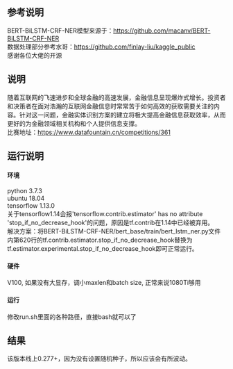 ## 参考说明
BERT-BiLSTM-CRF-NER模型来源于：https://github.com/macanv/BERT-BiLSTM-CRF-NER  
数据处理部分参考水哥：https://github.com/finlay-liu/kaggle_public  
感谢各位大佬的开源

## 说明
随着互联网的飞速进步和全球金融的高速发展，金融信息呈现爆炸式增长。投资者和决策者在面对浩瀚的互联网金融信息时常常苦于如何高效的获取需要关注的内容。针对这一问题，金融实体识别方案的建立将极大提高金融信息获取效率，从而更好的为金融领域相关机构和个人提供信息支撑。  
比赛地址：https://www.datafountain.cn/competitions/361

## 运行说明
#### 环境
python 3.7.3  
ubuntu 18.04  
tensorflow 1.13.0  
关于tensorflow1.14会报'tensorflow.contrib.estimator' has no attribute 'stop_if_no_decrease_hook'的问题，原因是tf.contrib在1.14中已经被弃用。  
解决方案：将BERT-BiLSTM-CRF-NER/bert_base/train/bert_lstm_ner.py文件内第620行的tf.contrib.estimator.stop_if_no_decrease_hook替换为 tf.estimator.experimental.stop_if_no_decrease_hook即可正常运行。
#### 硬件
V100, 如果没有大显存，调小maxlen和batch size, 正常来说1080Ti够用
#### 运行
修改run.sh里面的各种路径，直接bash就可以了

## 结果
该版本线上0.277+，因为没有设置随机种子，所以应该会有所波动。
